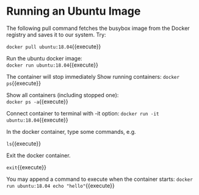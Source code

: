 <h1>Running an Ubuntu Image</h1>
The following pull command fetches the busybox image from the Docker registry and saves it to our system. Try:

 `docker pull ubuntu:18.04`{{execute}}


Run the ubuntu docker image:	<br/>
`docker run ubuntu:18.04`{{execute}}


The container will stop immediately
Show running containers:
`docker ps`{{execute}}


Show all containers (including stopped one):<br/>
`docker ps -a`{{execute}}


Connect container to terminal with -it option:
`docker run -it ubuntu:18.04`{{execute}}

In the docker container, type some commands, e.g.<br/>

`ls`{{execute}}


Exit the docker container.

`exit`{{execute}}



You may append a command to execute when the container starts:
`docker run ubuntu:18.04 echo "hello"`{{execute}}


